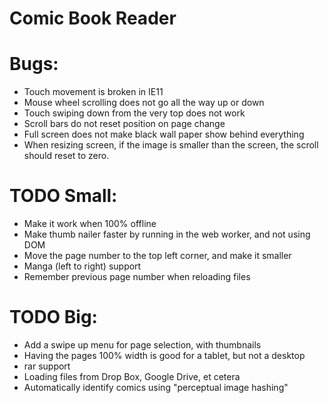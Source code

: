Comic Book Reader
===================

# Bugs:
* Touch movement is broken in IE11
* Mouse wheel scrolling does not go all the way up or down
* Touch swiping down from the very top does not work
* Scroll bars do not reset position on page change
* Full screen does not make black wall paper show behind everything
* When resizing screen, if the image is smaller than the screen, the scroll should reset to zero.

# TODO Small:
* Make it work when 100% offline
* Make thumb nailer faster by running in the web worker, and not using DOM
* Move the page number to the top left corner, and make it smaller
* Manga (left to right) support
* Remember previous page number when reloading files

# TODO Big:
* Add a swipe up menu for page selection, with thumbnails
* Having the pages 100% width is good for a tablet, but not a desktop
* rar support
* Loading files from Drop Box, Google Drive, et cetera
* Automatically identify comics using "perceptual image hashing"
